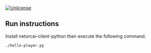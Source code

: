 [![Unlicense](https://img.shields.io/badge/unlicense-public%20domain-brightgreen.svg)](http://unlicense.org/)

Run instructions
----------------

Install netorcai-client-python then execute the following command.

```bash
./hello-player.py
```
